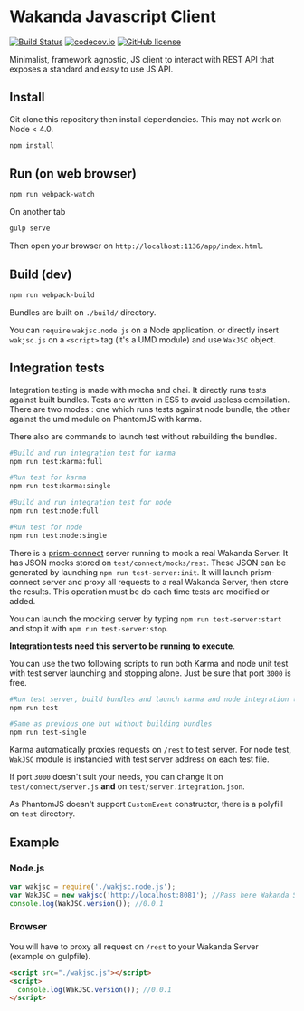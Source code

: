 # Wakanda Javascript Client

[![Build Status](https://travis-ci.org/Wakanda/wakanda-javascript-client.svg?branch=master)](https://travis-ci.org/Wakanda/wakanda-javascript-client)
[![codecov.io](https://codecov.io/github/Wakanda/wakanda-javascript-client/coverage.svg?branch=master)](https://codecov.io/github/Wakanda/wakanda-javascript-client?branch=master)
[![GitHub license](https://img.shields.io/github/license/mashape/apistatus.svg)]()

Minimalist, framework agnostic, JS client to interact with REST API that exposes a
standard and easy to use JS API.

## Install
Git clone this repository then install dependencies. This may not work on Node < 4.0.

```bash
npm install
```

## Run (on web browser)

```bash
npm run webpack-watch
```

On another tab

```bash
gulp serve
```

Then open your browser on `http://localhost:1136/app/index.html`.

## Build (dev)

```bash
npm run webpack-build
```

Bundles are built on `./build/` directory.

You can `require` `wakjsc.node.js` on a Node application, or directly insert
`wakjsc.js` on a `<script>` tag (it's a UMD module) and use `WakJSC` object.

## Integration tests
Integration testing is made with mocha and chai. It directly runs tests against built bundles.
Tests are written in ES5 to avoid useless compilation. There are two modes : one
which runs tests against node bundle, the other against the umd module on PhantomJS with karma.

There also are commands to launch test without rebuilding the bundles.

```bash
#Build and run integration test for karma
npm run test:karma:full

#Run test for karma
npm run test:karma:single

#Build and run integration test for node
npm run test:node:full

#Run test for node
npm run test:node:single
```

There is a [prism-connect](https://github.com/seglo/connect-prism) server running
to mock a real Wakanda Server. It has JSON
mocks stored on `test/connect/mocks/rest`. These JSON can be generated by launching
`npm run test-server:init`. It will launch prism-connect server and proxy all requests
to a real Wakanda Server, then store the results. This operation must be do each time
tests are modified or added.

You can launch the mocking server by typing `npm run test-server:start` and stop
it with `npm run test-server:stop`.

**Integration tests need this server to be running to execute**.

You can use the two following scripts to run both Karma and node unit test with
test server launching and stopping alone. Just be sure that port `3000` is free.

```bash
#Run test server, build bundles and launch karma and node integration tests
npm run test

#Same as previous one but without building bundles
npm run test-single
```

Karma automatically proxies requests on `/rest` to test server. For node
test, `WakJSC` module is instancied with test server address on each
test file.

If port `3000` doesn't suit your needs, you can change it on `test/connect/server.js`
**and** on `test/server.integration.json`.

As PhantomJS doesn't support `CustomEvent` constructor, there is a polyfill on `test`
directory.

## Example

### Node.js
```javascript
var wakjsc = require('./wakjsc.node.js');
var WakJSC = new wakjsc('http://localhost:8081'); //Pass here Wakanda Server url
console.log(WakJSC.version()); //0.0.1
```

### Browser
You will have to proxy all request on `/rest` to your Wakanda Server (example on gulpfile).
```html
<script src="./wakjsc.js"></script>
<script>
  console.log(WakJSC.version()); //0.0.1
</script>
```
